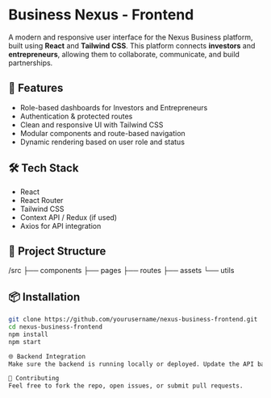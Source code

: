 
#  Business Nexus - Frontend

A modern and responsive user interface for the Nexus Business platform, built using **React** and **Tailwind CSS**. This platform connects **investors** and **entrepreneurs**, allowing them to collaborate, communicate, and build partnerships.

## 🚀 Features

- Role-based dashboards for Investors and Entrepreneurs
- Authentication & protected routes
- Clean and responsive UI with Tailwind CSS
- Modular components and route-based navigation
- Dynamic rendering based on user role and status

## 🛠️ Tech Stack

- React
- React Router
- Tailwind CSS
- Context API / Redux (if used)
- Axios for API integration

## 📂 Project Structure

/src
├── components
├── pages
├── routes
├── assets
└── utils



## 📦 Installation

```bash
git clone https://github.com/yourusername/nexus-business-frontend.git
cd nexus-business-frontend
npm install
npm start

🌐 Backend Integration
Make sure the backend is running locally or deployed. Update the API base URL in axios or .env.

🤝 Contributing
Feel free to fork the repo, open issues, or submit pull requests.
